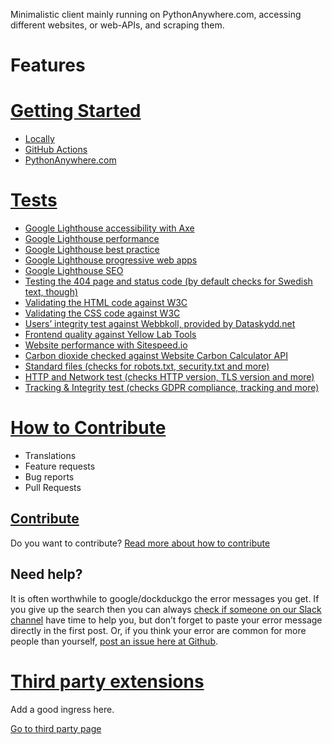 Minimalistic client mainly running on PythonAnywhere.com, accessing different websites, or web-APIs, and scraping them.


# Features


# [Getting Started](./docs/getting-started.md)

* [Locally](./docs/getting-started-local.md)
* [GitHub Actions](./docs/getting-started-github-actions.md)
* [PythonAnywhere.com](./docs/getting-started-others.md)

# [Tests](./docs/tests/README.md)

* [Google Lighthouse accessibility with Axe](./docs/tests/google-lighthouse-based.md)
* [Google Lighthouse performance](./docs/tests/google-lighthouse-based.md)
* [Google Lighthouse best practice](./docs/tests/google-lighthouse-based.md)
* [Google Lighthouse progressive web apps](./docs/tests/google-lighthouse-based.md)
* [Google Lighthouse SEO](./docs/tests/google-lighthouse-based.md)
* [Testing the 404 page and status code (by default checks for Swedish text, though)](./docs/tests/page-not-found.md)
* [Validating the HTML code against W3C](./docs/tests/html.md)
* [Validating the CSS code against W3C](./docs/tests/css.md)
* [Users’ integrity test against Webbkoll, provided by Dataskydd.net](./docs/tests/webbkoll.md)
* [Frontend quality against Yellow Lab Tools](./docs/tests/yellowlab.md)
* [Website performance with Sitespeed.io](./docs/tests/sitespeed.md)
* [Carbon dioxide checked against Website Carbon Calculator API](./docs/tests/google-lighthouse-based.md)
* [Standard files (checks for robots.txt, security.txt and more)](./docs/tests/standard.md)
* [HTTP and Network test (checks HTTP version, TLS version and more)](./docs/tests/http.md)
* [Tracking & Integrity test (checks GDPR compliance, tracking and more)](./docs/tests/tracking.md)


# [How to Contribute](./docs/CONTRIBUTING.md)

* Translations
* Feature requests
* Bug reports
* Pull Requests

## [Contribute](./docs/CONTRIBUTING.md)
Do you want to contribute?
[Read more about how to contribute](./docs/CONTRIBUTING.md)


## Need help?

It is often worthwhile to google/dockduckgo the error messages you get.
If you give up the search then you can always [check if someone on our Slack channel](https://webperf.se/articles/webperf-pa-slack/) have time to help you,
but don’t forget to paste your error message directly in the first post.
Or, if you think your error are common for more people than yourself, [post an issue here at Github](https://github.com/Webperf-se/webperf_core/issues/new/choose).


# [Third party extensions](./docs/thirdparty.md)

Add a good ingress here.

[Go to third party page](./docs/thirdparty.md)





